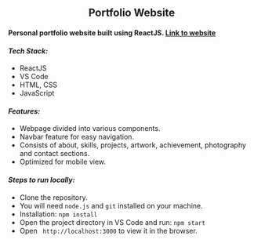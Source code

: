 <h2 align="center">Portfolio Website</h2>

#### Personal portfolio website built using ReactJS. [Link to website](https://sweta-singh-portfolio.netlify.app/)

#### *Tech Stack:*
- ReactJS
- VS Code
- HTML, CSS
- JavaScript

#### *Features:*
- Webpage divided into various components.
- Navbar feature for easy navigation.
- Consists of about, skills, projects, artwork, achievement, photography and contact sections.
- Optimized for mobile view.

#### *Steps to run locally:*
- Clone the repository.
- You will need ```node.js``` and ```git``` installed on your machine.
- Installation: ```npm install```
- Open the project directory in VS Code and run: ```npm start```
- Open ``` http://localhost:3000``` to view it in the browser.

